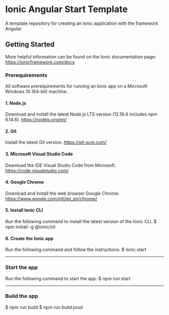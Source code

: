# Ionic Angular Start Template
A template repository for creating an Ionic application with the framework Angular.

## Getting Started
More helpful information can be found on the Ionic documentation page: https://ionicframework.com/docs

### Prerequirements
All software prerequirements for running an Ionic app on a Microsoft Windows 10 (64-bit) machine.

#### 1. Node.js
Download and install the latest Node.js LTS version (12.18.4 includes npm 6.14.6).
https://nodejs.org/en/

#### 2. Git
Install the latest Git version.
https://git-scm.com/

#### 3. Microsoft Visual Studio Code
Download the IDE Visual Studio Code from Microsoft.
https://code.visualstudio.com/ 

#### 4. Google Chrome
Download and install the web browser Google Chrome.
https://www.google.com/intl/en_en/chrome/ 

#### 5. Install Ionic CLI
Run the following command to install the latest version of the Ionic CLI.
$ npm install -g @ionic/cli

#### 6. Create the Ionic app
Run the following command and follow the instructions.
$ ionic start

---

### Start the app
Run the following command to start the app:
$ npm run start

---

### Build the app
$ npm run build
$ npm run build:prod
